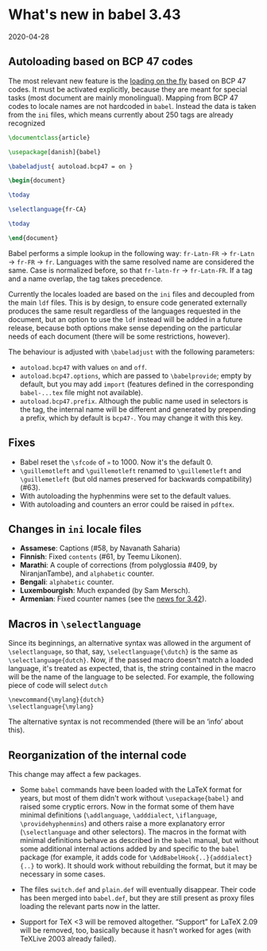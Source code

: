 # What's new in babel 3.43

2020-04-28

## Autoloading based on BCP 47 codes

The most relevant new feature is the [loading on the fly](whats-new-in-babel-3.39.md) based on BCP 47 codes. It must be activated explicitly, because they are meant for special tasks (most document are mainly monolingual). Mapping from BCP 47 codes to locale names are not hardcoded in `babel`. Instead the data is taken from the `ini` files, which means currently about 250 tags are already recognized

```tex
\documentclass{article}

\usepackage[danish]{babel}

\babeladjust{ autoload.bcp47 = on }

\begin{document}

\today

\selectlanguage{fr-CA}

\today

\end{document}
```

Babel performs a simple lookup in the following way: `fr-Latn-FR` → `fr-Latn` → `fr-FR` → `fr`. Languages with the same resolved name are considered the same. Case is normalized before, so that `fr-latn-fr` → `fr-Latn-FR`. If a tag and a name overlap, the tag takes precedence.

Currently the locales loaded are based on the `ini` files and decoupled from the main `ldf` files. This is by design, to ensure code generated externally produces the same result regardless of the languages requested in the document, but an option to use the `ldf` instead will be added in a future release, because both options make sense depending on the particular needs of each document (there will be some restrictions, however).

The behaviour is adjusted with `\babeladjust` with the following parameters:
* `autoload.bcp47` with values `on` and `off`.
* `autoload.bcp47.options`, which are passed to `\babelprovide`; empty by default, but you may add `import` (features defined in the corresponding `babel-...tex` file might not available).
* `autoload.bcp47.prefix`. Although the public name used in selectors is the tag, the internal name will be different and generated by prepending a prefix, which by default is `bcp47-`. You may change it with this key.

## Fixes

* Babel reset the `\sfcode` of `»` to 1000. Now it's the default 0.
* `\guillemotleft` and `\guillemotleft` renamed to `\guillemetleft` and `\guillemetleft` (but old names preserved for backwards compatibility) (#63).
* With autoloading the hyphenmins were set to the default values.
* With autoloading and counters an error could be raised in `pdftex`.

## Changes in `ini` locale files

* **Assamese**: Captions (#58, by Navanath Saharia)
* **Finnish**: Fixed `contents` (#61, by Teemu Likonen).
* **Marathi**: A couple of corrections (from polyglossia #409, by NiranjanTambe), and `alphabetic` counter.
* **Bengali**: `alphabetic` counter. 
* **Luxembourgish**: Much expanded (by Sam Mersch).
* **Armenian**: Fixed counter names (see the [news for 3.42](whats-new-in-babel-3.42.md)).

## Macros in `\selectlanguage`

Since its beginnings, an alternative syntax was allowed in the argument of `\selectlanguage`, so that, say, `\selectlanguage{\dutch}` is the same as `\selectlanguage{dutch}`. Now, if the passed macro doesn't match a loaded language, it's treated as expected, that is, the string contained in the macro will be the name of the language to be selected. For example, the following piece of code will select `dutch`
```
\newcommand{\mylang}{dutch}
\selectlanguage{\mylang}
```

The alternative syntax is not recommended (there will be an ‘info’ about this).

## Reorganization of the internal code

This change may affect a few packages.

* Some `babel` commands have been loaded with the LaTeX format for years, but most of them didn't work without `\usepackage{babel}` and raised some cryptic errors. Now in the format some of them have minimal definitions (`\addlanguage`, `\adddialect`, `\iflanguage`, `\providehyphenmins`) and others raise a more explanatory error (`\selectlanguage` and other selectors). The macros in the format with minimal definitions behave as described in the `babel` manual, but without some additional internal actions added by and specific to the `babel` package (for example, it adds code for `\AddBabelHook{..}{adddialect}{..}` to work). It should work without rebuilding the format, but it may be necessary in some cases.

* The files `switch.def` and `plain.def` will eventually disappear. Their code has been merged into `babel.def`, but they are still present as proxy files loading the relevant parts now in the latter.

* Support for TeX <3 will be removed altogether. “Support” for LaTeX 2.09 will be removed, too, basically because it hasn't worked for ages (with TeXLive 2003 already failed).